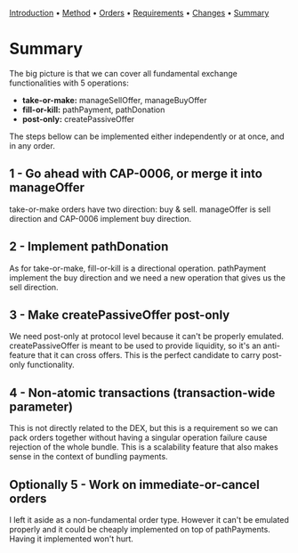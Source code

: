 [Introduction](README.md) • [Method](Method.md) • [Orders](Orders.md)
 • [Requirements](Requirements.md) • [Changes](Changes.md)
 • [Summary](Summary.md)

# Summary

The big picture is that we can cover all fundamental exchange functionalities
with 5 operations:

* **take-or-make:** manageSellOffer, manageBuyOffer
* **fill-or-kill:** pathPayment, pathDonation
* **post-only:** createPassiveOffer

The steps bellow can be implemented either independently or at once, and in any
order.

## 1 - Go ahead with CAP-0006, or merge it into manageOffer

take-or-make orders have two direction: buy & sell. manageOffer is sell
direction and CAP-0006 implement buy direction.

## 2 - Implement pathDonation

As for take-or-make, fill-or-kill is a directional operation. pathPayment
implement the buy direction and we need a new operation that gives us the sell
direction.

## 3 - Make createPassiveOffer post-only

We need post-only at protocol level because it can't be properly emulated.
createPassiveOffer is meant to be used to provide liquidity, so it's an
anti-feature that it can cross offers. This is the perfect candidate to carry
post-only functionality.

## 4 - Non-atomic transactions (transaction-wide parameter)

This is not directly related to the DEX, but this is a requirement so we can
pack orders together without having a singular operation failure cause rejection
of the whole bundle. This is a scalability feature that also makes sense in the
context of bundling payments.

## Optionally 5 - Work on immediate-or-cancel orders

I left it aside as a non-fundamental order type. However it can't be emulated
properly and it could be cheaply implemented on top of pathPayments. Having it
implemented won't hurt.
